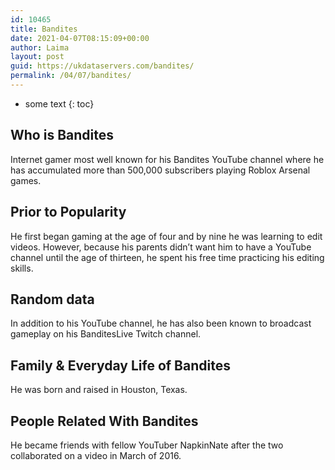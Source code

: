 ```yaml
---
id: 10465
title: Bandites
date: 2021-04-07T08:15:09+00:00
author: Laima
layout: post
guid: https://ukdataservers.com/bandites/
permalink: /04/07/bandites/
---
```


* some text
{: toc}


## Who is Bandites
                  
                  
                  
Internet gamer most well known for his Bandites YouTube channel where he has accumulated more than 500,000 subscribers playing Roblox Arsenal games. 
                  
              
            
              
            
                
                
                
## Prior to Popularity
                  
                  
                  
He first began gaming at the age of four and by nine he was learning to edit videos. However, because his parents didn&#8217;t want him to have a YouTube channel until the age of thirteen, he spent his free time practicing his editing skills. 
                  
              
            
              
            
                
                
                
## Random data
                  
                  
                  
In addition to his YouTube channel, he has also been known to broadcast gameplay on his BanditesLive Twitch channel. 
                  
              
            
              
            
                
                
                
## Family & Everyday Life of Bandites
                  
                  
                  
He was born and raised in Houston, Texas. 
                  
              
            
              
            
                
                
                
## People Related With Bandites
                  
                  
                  
He became friends with fellow YouTuber NapkinNate after the two collaborated on a video in March of 2016. 
                  
              
            
              
            
                
              
            
              
              
            
            
              
            
          
          
          